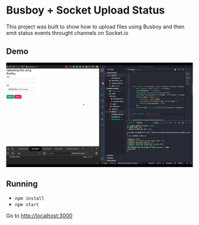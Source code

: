 # Busboy + Socket Upload Status

This project was built to show how to upload files using Busboy and then emit status events throught channels on Socket.io

## Demo

![](./demo.gif)

## Running

- `npm install`
- `npm start`

Go to [http://localhost:3000](http://localhost:3000)
